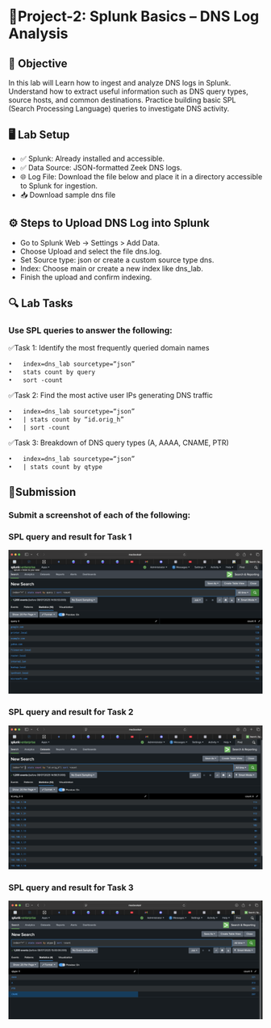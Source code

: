 
# 🚀Project-2: Splunk Basics – DNS Log Analysis

## 🎯 Objective
In this lab will Learn how to ingest and analyze DNS logs in Splunk.
Understand how to extract useful information such as DNS query types, source hosts, and common destinations.
Practice building basic SPL (Search Processing Language) queries to investigate DNS activity.


## 🖥️ Lab Setup
- ✅ Splunk: Already installed and accessible.
- ✅ Data Source: JSON-formatted Zeek DNS logs.
- 🌐 Log File: Download the file below and place it in a directory accessible to Splunk for ingestion.
- 📥 Download sample dns file

## ⚙️ Steps to Upload DNS Log into Splunk
- Go to Splunk Web → Settings > Add Data.
- Choose Upload and select the file dns.log.
- Set Source type: json or create a custom source type dns.
- Index: Choose main or create a new index like dns_lab.
- Finish the upload and confirm indexing.


## 🔍 Lab Tasks

### Use SPL queries to answer the following:

✅Task 1: Identify the most frequently queried domain names

	•	index=dns_lab sourcetype=“json”
	•	stats count by query
	•	sort -count


✅Task 2: Find the most active user IPs generating DNS traffic

	•	index=dns_lab sourcetype=“json”
	•	| stats count by “id.orig_h”
	•	| sort -count


✅Task 3: Breakdown of DNS query types (A, AAAA, CNAME, PTR)

	•	index=dns_lab sourcetype=“json”
	•	| stats count by qtype



## 📸Submission

### Submit a screenshot of each of the following:

### SPL query and result for Task 1
![image alt](https://github.com/sachinpatil-soc/30-Day-SOC-Analyst-Challenge-2025/blob/07d5e554958a0cbf7925be19d81e828b4223dedf/Images/SPL_Query-task-1.png)


### SPL query and result for Task 2
![image alt](https://github.com/sachinpatil-soc/30-Day-SOC-Analyst-Challenge-2025/blob/07d5e554958a0cbf7925be19d81e828b4223dedf/Images/SPL-Query-task-2.png)


### SPL query and result for Task 3
![image alt](https://github.com/sachinpatil-soc/30-Day-SOC-Analyst-Challenge-2025/blob/07d5e554958a0cbf7925be19d81e828b4223dedf/Images/SPL-Query-task-3.png)
